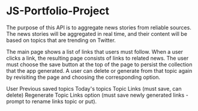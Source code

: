 # JS-Portfolio-Project

The purpose of this API is to aggregate news stories from reliable sources. The news stories will be aggregated in real time, and their content will be based on topics that are trending on Twitter.

The main page shows a list of links that users must follow. When a user clicks a link, the resulting page consists of links to related news. The user must choose the save button at the top of the page to persist the collection that the app generated. A user can delete or generate from that topic again by revisiting the page and choosing the corresponding option.

User
Previous saved topics
Today's topics
Topic Links (must save, can delete)
Regenerate Topic Links option (must save newly generated links - prompt to rename links topic or put).
